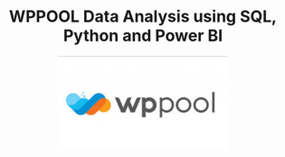 <h1 align="center">WPPOOL Data Analysis using SQL, Python and Power BI</h1>

<p align="center">
  <img src="https://github.com/IamBeep/WPPOOL-ANALYSIS/blob/main/download.jpg" alt="WPPOOL Logo" width="300" />
</p>
